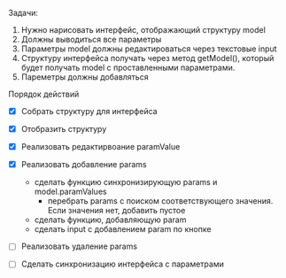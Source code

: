 Задачи:

1. Нужно нарисовать интерфейс, отображающий структуру model
2. Должны выводиться все параметры
3. Параметры model должны редактироваться через текстовые input
4. Cтруктуру интерфейса получать через метод getModel(), который будет получать model с проставленными параметрами.
5. Пареметры должны добавляться

Порядок действий

-   [x] Собрать структуру для интерфейса

-   [x] Отобразить структуру

-   [x] Реализовать редактирвоание paramValue
-   [x] Реализовать добавление params
    - сделать функцию синхронизирующую params и model.paramValues
      -  перебрать params с поиском соответствующего значения. Если значения нет, добавить пустое 
    - сделать функцию, добавляющую param
    - сделать input с добавлением param по кнопке
-   [ ] Реализовать удаление params
-   [ ] Сделать синхронизацию интерфейса с параметрами

